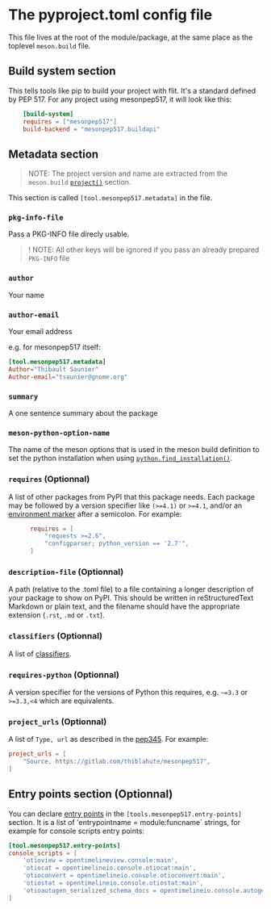 # The pyproject.toml config file

This file lives at the root of the module/package, at the same place
as the toplevel `meson.build` file.

## Build system section

This tells tools like pip to build your project with flit. It's a standard
defined by PEP 517. For any project using mesonpep517, it will look like this:

``` toml
    [build-system]
    requires = ["mesonpep517"]
    build-backend = "mesonpep517.buildapi"
```

## Metadata section

> NOTE: The project version and name are extracted from the `meson.build`
> [`project()`](http://mesonbuild.com/Reference-manual.html#project) section.

This section is called `[tool.mesonpep517.metadata]` in the file.

### `pkg-info-file`

Pass a PKG-INFO file direcly usable.

> ! NOTE: All other keys will be ignored if you pass an already prepared `PKG-INFO`
> file

### `author`

Your name

### `author-email`

Your email address

e.g. for mesonpep517 itself:

``` toml
[tool.mesonpep517.metadata]
Author="Thibault Saunier"
Author-email="tsaunier@gnome.org"
```

### `summary`

A one sentence summary about the package

### `meson-python-option-name`

The name of the meson options that is used in the meson build definition
to set the python installation when using
[`python.find_installation()`](http://mesonbuild.com/Python-module.html#find_installation).

### `requires` (Optionnal)

A list of other packages from PyPI that this package needs. Each package may
be followed by a version specifier like ``(>=4.1)`` or ``>=4.1``, and/or an
[environment marker](https://www.python.org/dev/peps/pep-0345/#environment-markers)
after a semicolon. For example:

``` toml
      requires = [
          "requests >=2.6",
          "configparser; python_version == '2.7'",
      ]
```

### `description-file` (Optionnal)

A path (relative to the .toml file) to a file containing a longer description
of your package to show on PyPI. This should be written in reStructuredText
  Markdown or plain text, and the filename should have the appropriate extension
  (`.rst`, `.md` or `.txt`).

### `classifiers` (Optionnal)

A list of [classifiers](https://pypi.python.org/pypi?%3Aaction=list_classifiers).

### `requires-python` (Optionnal)

A version specifier for the versions of Python this requires, e.g. ``~=3.3`` or
``>=3.3,<4`` which are equivalents.

### `project_urls` (Optionnal)

A list of `Type, url` as described in the
[pep345](https://www.python.org/dev/peps/pep-0345/#project-url-multiple-use).
For example:

``` toml
project_urls = [
    "Source, https://gitlab.com/thiblahute/mesonpep517",
]
```

## Entry points section (Optionnal)

You can declare [entry points](http://entrypoints.readthedocs.io/en/latest/)
in the `[tools.mesonpep517.entry-points]` section. It is a list of
'entrypointname = module:funcname` strings, for example for console
scripts entry points:

``` toml
[tool.mesonpep517.entry-points]
console_scripts = [
    'otioview = opentimelineview.console:main',
    'otiocat = opentimelineio.console.otiocat:main',
    'otioconvert = opentimelineio.console.otioconvert:main',
    'otiostat = opentimelineio.console.otiostat:main',
    'otioautogen_serialized_schema_docs = opentimelineio.console.autogen_serialized_datamodel:main',
]
```
